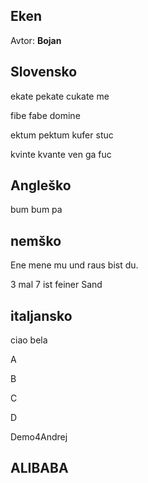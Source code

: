 ## Eken

Avtor: **Bojan**

## Slovensko

ekate pekate cukate me

fibe fabe domine

ektum pektum kufer stuc

kvinte kvante ven ga fuc 

## Angleško

bum bum pa

## nemško

Ene mene mu und raus bist du.

3 mal 7 ist feiner Sand

## italjansko

ciao bela

A

B

C

D

Demo4Andrej

## ALIBABA


